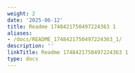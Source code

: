 ```yaml
---
weight: 2
date: '2025-06-12'
title: Readme 1748421750497224363 1
aliases:
- /docs/README_1748421750497224363_1/
description: ''
linkTitle: Readme 1748421750497224363 1
type: docs
---
```


